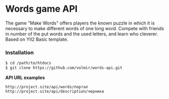 Words game API
===============

The game "Make Words" offers players the known puzzle in which it is necessary to make different words of one long word.
Compete with friends in number of the put words and the used letters, and learn who cleverer. 
Based on YII2 Basic template.

### Installation

```sh
$ cd /path/to/htdocs
$ git clone https://github.com/volmir/words-api.git
```

**API URL examples**

    http://project.site/api/words/портал
    http://project.site/api/description/черника
